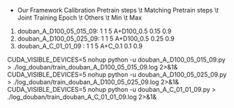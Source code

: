 - Our Framework
Calibration Pretrain steps \t Matching Pretrain steps \t Joint Training Epoch \t Others \t Min \t Max
					
1)	douban_A_D100_05_015_09: 	1	1	5	A+D100_0.5	0.15 	0.9
2) 	douban_A_D100_05_025_09:	1	1	5	A+D100_0.5	0.25 	0.9
3) 	douban_A_C_01_01_09    :	1	1	5	A+C_0.1	    0.1	    0.9

CUDA_VISIBLE_DEVICES=5 nohup python -u douban_A_D100_05_015_09.py > ./log_douban/train_douban_A_D100_05_015_09.log 2>&1&
CUDA_VISIBLE_DEVICES=5 nohup python -u douban_A_D100_05_025_09.py > ./log_douban/train_douban_A_D100_05_025_09.log 2>&1&
CUDA_VISIBLE_DEVICES=5 nohup python -u douban_A_C_01_01_09.py > ./log_douban/train_douban_A_C_01_01_09.log 2>&1&